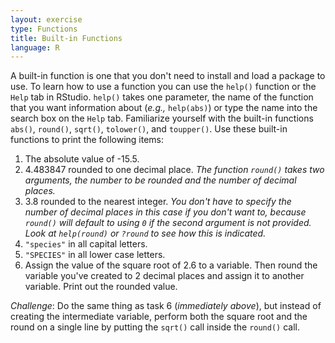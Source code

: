 ```yaml
---
layout: exercise
type: Functions
title: Built-in Functions
language: R
---
```


A built-in function is one that you don't need to install and load a package to
use. To learn how to use a function you can use the `help()` function or the
`Help` tab in RStudio. `help()` takes one parameter, the name of the function
that you want information about (*e.g.,* `help(abs)`) or type the name into the
search box on the `Help` tab.  Familiarize yourself with the built-in functions
`abs()`, `round()`, `sqrt()`, `tolower()`, and `toupper()`.  Use these built-in
functions to print the following items:

1. The absolute value of -15.5.
2. 4.483847 rounded to one decimal place. *The function `round()` takes two
   arguments, the number to be rounded and the number of decimal places.*
3. 3.8 rounded to the nearest integer. *You don't have to specify the number of
   decimal places in this case if you don't want to, because `round()` will
   default to using `0` if the second argument is not provided. Look at
   `help(round)` or `?round` to see how this is indicated.*
4. `"species"` in all capital letters.
5. `"SPECIES"` in all lower case letters.
6. Assign the value of the square root of 2.6 to a variable. Then round the
   variable you've created to 2 decimal places and assign it to another
   variable. Print out the rounded value.

*Challenge*: Do the same thing as task 6 (*immediately above*), but instead of
creating the intermediate variable, perform both the square root and the round
on a single line by putting the `sqrt()` call inside the `round()` call.
